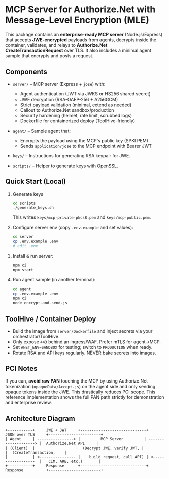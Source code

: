 # MCP Server for Authorize.Net with Message-Level Encryption (MLE)

This package contains an **enterprise-ready MCP server** (Node.js/Express) that accepts **JWE-encrypted** payloads from agents,
decrypts inside the container, validates, and relays to **Authorize.Net CreateTransactionRequest** over TLS.
It also includes a minimal agent sample that encrypts and posts a request.

## Components
- `server/` – MCP server (Express + `jose`) with:
  - Agent authentication (JWT via JWKS or HS256 shared secret)
  - JWE decryption (RSA-OAEP-256 + A256GCM)
  - Strict payload validation (minimal, extend as needed)
  - Callout to Authorize.Net sandbox/production
  - Security hardening (helmet, rate limit, scrubbed logs)
  - Dockerfile for containerized deploy (ToolHive-friendly)

- `agent/` – Sample agent that:
  - Encrypts the payload using the MCP's public key (SPKI PEM)
  - Sends `application/jose` to the MCP endpoint with Bearer JWT

- `keys/` – Instructions for generating RSA keypair for JWE.

- `scripts/` – Helper to generate keys with OpenSSL.

## Quick Start (Local)
1. Generate keys
   ```bash
   cd scripts
   ./generate_keys.sh
   ```
   This writes `keys/mcp-private-pkcs8.pem` and `keys/mcp-public.pem`.

2. Configure server env (copy `.env.example` and set values):
   ```bash
   cd server
   cp .env.example .env
   # edit .env
   ```

3. Install & run server:
   ```bash
   npm ci
   npm start
   ```

4. Run agent sample (in another terminal):
   ```bash
   cd agent
   cp .env.example .env
   npm ci
   node encrypt-and-send.js
   ```

## ToolHive / Container Deploy
- Build the image from `server/Dockerfile` and inject secrets via your orchestrator/ToolHive.
- Only expose `443` behind an ingress/WAF. Prefer mTLS for agent→MCP.
- Set `ANET_ENV=SANDBOX` for testing; switch to `PRODUCTION` when ready.
- Rotate RSA and API keys regularly. NEVER bake secrets into images.

## PCI Notes
If you can, **avoid raw PAN** touching the MCP by using Authorize.Net tokenization (`opaqueData/Accept.js`) on the agent side
and only sending opaque tokens inside the JWE. This drastically reduces PCI scope. This reference implementation shows the
full PAN path strictly for demonstration and enterprise review.

## Architecture Diagram

```text
+-----------+     JWE + JWT     +-----------------------------+     JSON over TLS     +-----------------------+
| Agent     | ----------------> |         MCP Server         | --------------------> |  Authorize.Net API     |
| (Client)  |                  |  (Decrypt JWE, verify JWT, |                      |  (CreateTransaction,    |
|           | <---------------- |    build request, call API) | <------------------  |   CIM, ARB, etc.)       |
+-----------+     Response      +-----------------------------+     Response          +-----------------------+
```
